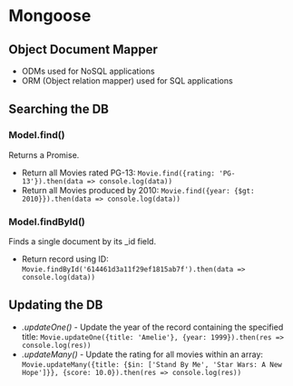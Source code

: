 # Mongoose
## Object Document Mapper
- ODMs used for NoSQL applications
- ORM (Object relation mapper) used for SQL applications

## Searching the DB
### Model.find()
Returns a Promise.
- Return all Movies rated PG-13: `Movie.find({rating: 'PG-13'}).then(data => console.log(data))` 
- Return all Movies produced by 2010: `Movie.find({year: {$gt: 2010}}).then(data => console.log(data))` 

### Model.findById()
Finds a single document by its _id field.
- Return record using ID: `Movie.findById('614461d3a11f29ef1815ab7f').then(data => console.log(data))`

## Updating the DB
- *.updateOne()* - Update the year of the record containing the specified title: `Movie.updateOne({title: 'Amelie'}, {year: 1999}).then(res => console.log(res))`
- *.updateMany()* - Update the rating for all movies within an array: `Movie.updateMany({title: {$in: ['Stand By Me', 'Star Wars: A New Hope']}}, {score: 10.0}).then(res => console.log(res))`